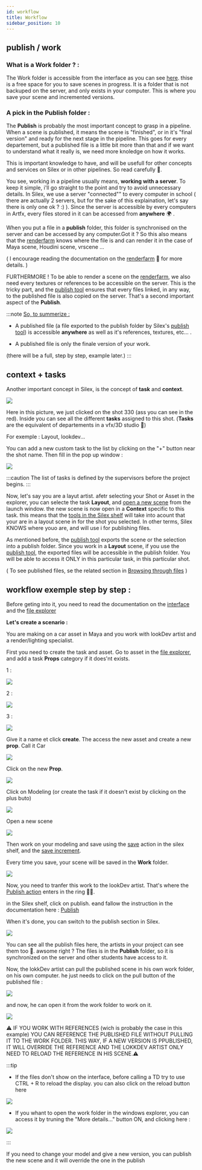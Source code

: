 ```yaml
---
id: workflow
title: Workflow
sidebar_position: 10
---
```


## publish / work

### What is a Work folder ? :

The Work folder is accessible from the interface as you can see [here](../interface/file-explorer.md). thise is a free space for you to save scenes in progress. It is a folder that is not backuped on the server, and only exists in your computer. This is where you save your scene and incremented versions.

### A pick in the Publish folder :

The **Publish** is probably the most important concept to grasp in a pipeline. When a scene is published, it means the scene is "finished", or in it's "final version" and ready for the next stage in the pipeline. This goes for every departement, but a published file is a little bit more than that and if we want to understand what it really is, we need more knoledge on how it works.

This is important knowledge to have, and will be usefull for other concepts and services on Silex or in other pipelines. So read carefully 👀.

You see, working in a pipeline usually means, **working with a server**. To keep it simple, i'll go straight to the point and try to avoid unnecessary details. In Silex, we use a server "connected"" to every computer in school ( there are actually 2 servers, but for the sake of this explaination, let's say there is only one ok ? :) ). Since the server is accessible by every computers in Artfx, every files stored in it can be accessed from **anywhere** 🌍 .

When you put a file in a **publish** folder, this folder is synchronised on the server and can be accessed by any computer.Got it ? So this also means that the [renderfarm](../renderfarm/renderfarm.md) knows where the file is and can render it in the case of Maya scene, Houdini scene, vrscene ...

( I encourage reading the documentation on the [renderfarm](../renderfarm/renderfarm.md) 🚜 for more details. )

FURTHERMORE ! To be able to render a scene on the [renderfarm](../renderfarm/renderfarm.md), we also need every textures or references to be accessible on the server. This is the tricky part, and the [publish tool](./actions/publish.md) ensures that every files linked, in any way, to the published file is also copied on the server. That's a second important aspect of the **Publish**.

:::note
<u>So, to summerize :</u>

- A published file (a file exported to the publish folder by Silex's [publish tool](./actions/publish.md)) is accessible **anywhere** as well as it's references, textures, etc... .

- A published file is only the finale version of your work.

(there will be a full, step by step, example later.)
:::

## context + tasks

Another important concept in Silex, is the concept of **task** and **context**.

![](../../../static/img/user_guide/workflow/workflow_tasks.PNG)

Here in this picture, we just clicked on the shot 330 (ass you can see in the red). Inside you can see all the different **tasks** assigned to this shot. (**Tasks** are the equivalent of departements in a vfx/3D studio 🦉)

For exemple : Layout, lookdev...

You can add a new custom task to the list by clicking on the "+" button near the shot name. Then fill in the pop up window :

![](../../../static/img/user_guide/workflow/workflow_custom_task.PNG)

:::caution
The list of tasks is defined by the supervisors before the project begins.
:::

Now, let's say you are a layut artist. afetr selecting your Shot or Asset in the explorer, you can selecte the task **Layout**, and [open a new scene](../interface/file-explorer.md) from the launch window. the new scene is now open in a **Context** specific to this task. this means that the [tools in the Silex shelf](./actions/actions.md) will take into acount that your are in a layout scene in for the shot you selected. In other terms, Silex KNOWS where youo are, and will use i for publishing files.

As mentioned before, the [publish tool](./actions/publish.md) exports the scene or the selection into a publish folder. Since you work in a **Layout** scene, if you use the [publish tool](./actions/publish.md), the exported files will be accessible in the publish folder. You will be able to access it ONLY in this particular task, in this particular shot.

( To see published files, se the related section in [Browsing through files](../interface/file-explorer.md) )

## workflow exemple step by step :

Before geting into it, you need to read the documentation on the [interface](../interface/interface.md) and the [file explorer](../interface/file-explorer.md)

**Let's create a scenario :**

You are making on a car asset in Maya and you work with lookDev artist and a render/lighting specialist.

First you need to create the task and asset. Go to asset in the [file explorer](../interface/file-explorer.md), and add a task **Props** category if it does'nt exists.

1 :

![](../../../static/img/user_guide/workflow/tutorial/workflow_tutrorial_click_asset.PNG)

2 :

![](../../../static/img/user_guide/workflow/tutorial/workflow_tutrorial_new_asset.PNG)

3 :

![](../../../static/img/user_guide/workflow/tutorial/workflow_tutrorial_select_asset_type.PNG)

Give it a name et click **create**. The access the new asset and create a new **prop**. Call it Car

![](../../../static/img/user_guide/workflow/tutorial/workflow_tutrorial_new_props.PNG)

Click on the new **Prop**.

![](../../../static/img/user_guide/workflow/tutorial/workflow_tutrorial_click_car.PNG)

Click on Modeling (or create the task if it doesn't exist by clicking on the plus buto)

![](../../../static/img/user_guide/workflow/tutorial/workflow_tutrorial_click_modeling.PNG)

Open a new scene

![](../../../static/img/user_guide/workflow/tutorial/workflow_tutrorial_open_scene.PNG)

Then work on your modeling and save using the [save](./actions/save.md) action in the silex shelf, and the [save increment](./actions/save.md).

Every time you save, your scene will be saved in the **Work** folder.

![](../../../static/img/user_guide/workflow/tutorial/workflow_tutrorial_work.PNG)

Now, you need to tranfer this work to the lookDev artist. That's where the [Publish action](./actions/publish.md) enters in the ring 🥊🥊.

in the Silex shelf, click on publish. eand fallow the instruction in the documentation here : [Publish](./actions/publish.md)

When it's done, you can switch to the publish section in Silex.

![](../../../static/img/user_guide/workflow/tutorial/workflow_tutrorial_publish.PNG)

You can see all the publish files here, the artists in your project can see them too 🤩. awsome right ?
The files is in the **Publish** folder, so it is synchronized on the server and other students have access to it.

Now, the lokkDev artist can pull the published scene in his own work folder, on his own computer. he just needs to click on the pull button of the published file :

![](../../../static/img/user_guide/workflow/tutorial/workflow_tutrorial_pull.PNG)

and now, he can open it from the work folder to work on it.

![](../../../static/img/user_guide/workflow/tutorial/workflow_tutrorial_open_pulled_scene.PNG)

⚠️ IF YOU WORK WITH REFERENCES (wich is probably the case in this example) YOU CAN REFERENCE THE PUBLISHED FILE WITHOUT PULLING IT TO THE WORK FOLDER. THIS WAY, IF A NEW VERSION IS PPUBLISHED, IT WILL OVERRIDE THE REFERENCE AND THE LOKKDEV ARTIST ONLY NEED TO RELOAD THE REFERENCE IN HIS SCENE.⚠️

:::tip

- If the files don't show on the interface, before calling a TD try to use CTRL + R to reload the display. you can also click on the reload button here

![](../../../static/img/user_guide/workflow/tutorial/workflow_tutrorial_reload.PNG)

- If you whant to open the work folder in the windows explorer, you can access it by truning the "More details..." button ON, and clicking here :

![](../../../static/img/user_guide/workflow/tutorial/workflow_tutrorial_open_work.PNG)

:::

If you need to change your model and give a new version, you can publish the new scene and it will override the one in the publish
